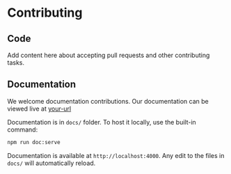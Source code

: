 # Contributing

## Code
Add content here about accepting pull requests and other contributing tasks.

## Documentation
We welcome documentation contributions. Our documentation can be viewed live at [your-url][docs]

Documentation is in `docs/` folder. To host it locally, use the built-in command:

```sh
npm run doc:serve
```

Documentation is available at `http://localhost:4000`.
Any edit to the files in `docs/` will automatically reload.

[docs]: /
